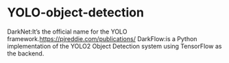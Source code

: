 # YOLO-object-detection

DarkNet:It’s the official name for the YOLO framework.https://pjreddie.com/publications/
DarkFlow:is a Python implementation of the YOLO2 Object Detection system using TensorFlow as the backend.
